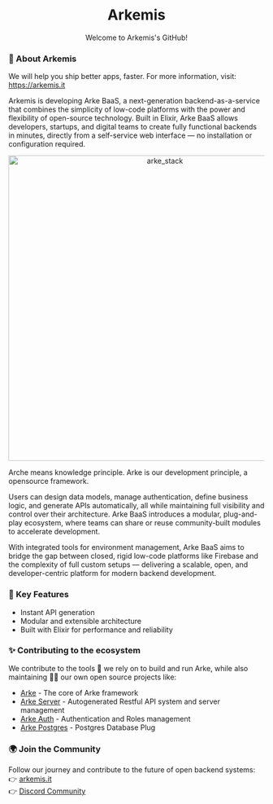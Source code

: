 <h1 align="center">Arkemis</h1>

<p align="center">Welcome to Arkemis's GitHub!</h1>

### 🚀 About Arkemis

We will help you ship better apps, faster. For more information, visit: https://arkemis.it

Arkemis is developing Arke BaaS, a next-generation backend-as-a-service that combines the simplicity of low-code platforms with the power and flexibility of open-source technology.
Built in Elixir, Arke BaaS allows developers, startups, and digital teams to create fully functional backends in minutes, directly from a self-service web interface — no installation or configuration required.

<p align="center">
  <img src="https://github.com/arkemishub/.github/assets/81776297/f5e9b3c0-0ece-4699-a479-8cd55438c81b" alt="arke_stack" width="600"/>
</p>

Arche means knowledge principle.
Arke is our development principle, a opensource framework.

Users can design data models, manage authentication, define business logic, and generate APIs automatically, all while maintaining full visibility and control over their architecture.
Arke BaaS introduces a modular, plug-and-play ecosystem, where teams can share or reuse community-built modules to accelerate development.

With integrated tools for environment management, Arke BaaS aims to bridge the gap between closed, rigid low-code platforms like Firebase and the complexity of full custom setups — delivering a scalable, open, and developer-centric platform for modern backend development.

### 🧩 Key Features
- Instant API generation  
- Modular and extensible architecture  
- Built with Elixir for performance and reliability 
 
### ✨ Contributing to the ecosystem

We contribute to the tools 🔧 we rely on to build and run Arke, while also maintaining 🧙‍♂️ our own open source projects like:

- [Arke](https://github.com/arkemis/arke) - The core of Arke framework 
- [Arke Server](https://github.com/arkemis/arke-server) - Autogenerated Restful API system and server management
- [Arke Auth](https://github.com/arkemis/arke-auth) - Authentication and Roles management
- [Arke Postgres](https://github.com/arkemis/arke-postgres) - Postgres Database Plug

### 🌍 Join the Community

Follow our journey and contribute to the future of open backend systems:  
👉 [arkemis.it](https://arkemis.it)  
👉 [Discord Community](https://discord.gg/zAjmZYHXp7)

